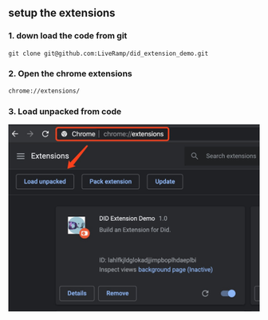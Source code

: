 ## setup the extensions

### 1. down load the code from git
```gitexclude
git clone git@github.com:LiveRamp/did_extension_demo.git
```

### 2. Open the chrome extensions
```html
chrome://extensions/
```

### 3. Load unpacked from code
![screenshot of step](./images/s1.jpg)
